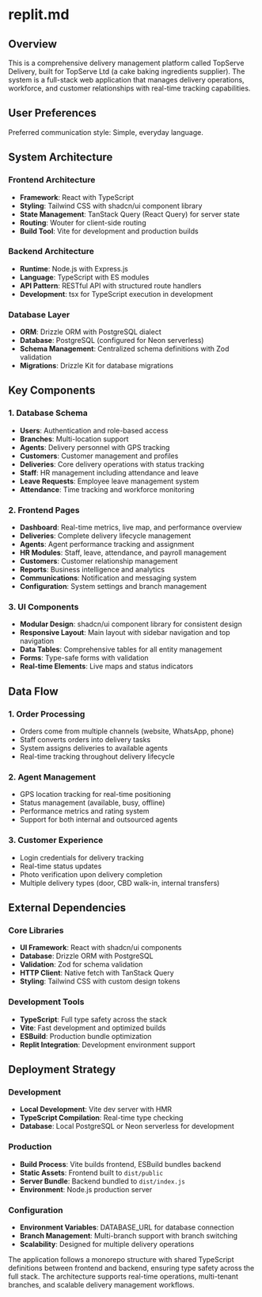 # replit.md

## Overview

This is a comprehensive delivery management platform called TopServe Delivery, built for TopServe Ltd (a cake baking ingredients supplier). The system is a full-stack web application that manages delivery operations, workforce, and customer relationships with real-time tracking capabilities.

## User Preferences

Preferred communication style: Simple, everyday language.

## System Architecture

### Frontend Architecture
- **Framework**: React with TypeScript
- **Styling**: Tailwind CSS with shadcn/ui component library
- **State Management**: TanStack Query (React Query) for server state
- **Routing**: Wouter for client-side routing
- **Build Tool**: Vite for development and production builds

### Backend Architecture
- **Runtime**: Node.js with Express.js
- **Language**: TypeScript with ES modules
- **API Pattern**: RESTful API with structured route handlers
- **Development**: tsx for TypeScript execution in development

### Database Layer
- **ORM**: Drizzle ORM with PostgreSQL dialect
- **Database**: PostgreSQL (configured for Neon serverless)
- **Schema Management**: Centralized schema definitions with Zod validation
- **Migrations**: Drizzle Kit for database migrations

## Key Components

### 1. Database Schema
- **Users**: Authentication and role-based access
- **Branches**: Multi-location support
- **Agents**: Delivery personnel with GPS tracking
- **Customers**: Customer management and profiles
- **Deliveries**: Core delivery operations with status tracking
- **Staff**: HR management including attendance and leave
- **Leave Requests**: Employee leave management system
- **Attendance**: Time tracking and workforce monitoring

### 2. Frontend Pages
- **Dashboard**: Real-time metrics, live map, and performance overview
- **Deliveries**: Complete delivery lifecycle management
- **Agents**: Agent performance tracking and assignment
- **HR Modules**: Staff, leave, attendance, and payroll management
- **Customers**: Customer relationship management
- **Reports**: Business intelligence and analytics
- **Communications**: Notification and messaging system
- **Configuration**: System settings and branch management

### 3. UI Components
- **Modular Design**: shadcn/ui component library for consistent design
- **Responsive Layout**: Main layout with sidebar navigation and top navigation
- **Data Tables**: Comprehensive tables for all entity management
- **Forms**: Type-safe forms with validation
- **Real-time Elements**: Live maps and status indicators

## Data Flow

### 1. Order Processing
- Orders come from multiple channels (website, WhatsApp, phone)
- Staff converts orders into delivery tasks
- System assigns deliveries to available agents
- Real-time tracking throughout delivery lifecycle

### 2. Agent Management
- GPS location tracking for real-time positioning
- Status management (available, busy, offline)
- Performance metrics and rating system
- Support for both internal and outsourced agents

### 3. Customer Experience
- Login credentials for delivery tracking
- Real-time status updates
- Photo verification upon delivery completion
- Multiple delivery types (door, CBD walk-in, internal transfers)

## External Dependencies

### Core Libraries
- **UI Framework**: React with shadcn/ui components
- **Database**: Drizzle ORM with PostgreSQL
- **Validation**: Zod for schema validation
- **HTTP Client**: Native fetch with TanStack Query
- **Styling**: Tailwind CSS with custom design tokens

### Development Tools
- **TypeScript**: Full type safety across the stack
- **Vite**: Fast development and optimized builds
- **ESBuild**: Production bundle optimization
- **Replit Integration**: Development environment support

## Deployment Strategy

### Development
- **Local Development**: Vite dev server with HMR
- **TypeScript Compilation**: Real-time type checking
- **Database**: Local PostgreSQL or Neon serverless for development

### Production
- **Build Process**: Vite builds frontend, ESBuild bundles backend
- **Static Assets**: Frontend built to `dist/public`
- **Server Bundle**: Backend bundled to `dist/index.js`
- **Environment**: Node.js production server

### Configuration
- **Environment Variables**: DATABASE_URL for database connection
- **Branch Management**: Multi-branch support with branch switching
- **Scalability**: Designed for multiple delivery operations

The application follows a monorepo structure with shared TypeScript definitions between frontend and backend, ensuring type safety across the full stack. The architecture supports real-time operations, multi-tenant branches, and scalable delivery management workflows.